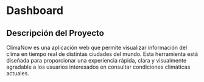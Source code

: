 # Dashboard
## Descripción del Proyecto
ClimaNow es una aplicación web que permite visualizar información del clima en tiempo real de distintas ciudades del mundo. Esta herramienta está diseñada para proporcionar una experiencia rápida, clara y visualmente agradable a los usuarios interesados en consultar condiciones climáticas actuales.

